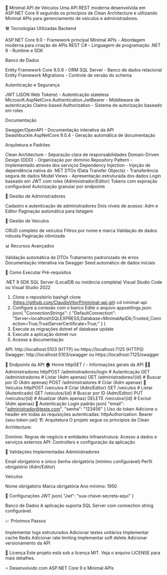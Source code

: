 🚗 Minimal API de Veículos
Uma API REST moderna desenvolvida em ASP.NET Core 9 seguindo os princípios de Clean Architecture e utilizando Minimal APIs para gerenciamento de veículos e administradores.

🛠️ Tecnologias Utilizadas
Backend

ASP.NET Core 9.0 - Framework principal
Minimal APIs - Abordagem moderna para criação de APIs REST
C# - Linguagem de programação
.NET 9 - Runtime e SDK

Banco de Dados

Entity Framework Core 9.0.8 - ORM
SQL Server - Banco de dados relacional
Entity Framework Migrations - Controle de versão do schema

Autenticação e Segurança

JWT (JSON Web Tokens) - Autenticação stateless
Microsoft.AspNetCore.Authentication.JwtBearer - Middleware de autenticação
Claims-based Authorization - Sistema de autorização baseado em roles

Documentação

Swagger/OpenAPI - Documentação interativa da API
Swashbuckle.AspNetCore 9.0.4 - Geração automática de documentação

Arquitetura e Padrões

Clean Architecture - Separação clara de responsabilidades
Domain-Driven Design (DDD) - Organização por domínio
Repository Pattern - Implementado através dos serviços
Dependency Injection - Injeção de dependência nativa do .NET
DTOs (Data Transfer Objects) - Transferência segura de dados
Model Views - Apresentação estruturada dos dados
Login baseado em JWT com roles (Administrador/Editor)
Tokens com expiração configurável
Autorização granular por endpoints

👤 Gestão de Administradores

Cadastro e autenticação de administradores
Dois níveis de acesso: Adm e Editor
Paginação automática para listagem

🚙 Gestão de Veículos

CRUD completo de veículos
Filtros por nome e marca
Validação de dados robusta
Paginação otimizada

📊 Recursos Avançados

Validação automática de DTOs
Tratamento padronizado de erros
Documentação interativa via Swagger
Seed automático de dados iniciais

🚀 Como Executar
Pré-requisitos

.NET 9 SDK
SQL Server (LocalDB ou instância completa)
Visual Studio Code ou Visual Studio 2022

1. Clone o repositório
bashgit clone (https://github.com/ClaudioVitorP/minimal-api.git)
cd minimal-api
2. Configure a conexão com o banco
Edite o arquivo appsettings.json:
json{
  "ConnectionStrings": {
    "DefaultConnection": "Server=localhost\\SQLEXPRESS;Database=MinimalApiDb;Trusted_Connection=True;TrustServerCertificate=True;"
  }
}
3. Execute as migrações
dotnet ef database update
4. Execute a aplicação
dotnet run
5. Acesse a documentação

API: http://localhost:5103 (HTTP) ou https://localhost:7125 (HTTPS)
Swagger: http://localhost:5103/swagger ou https://localhost:7125/swagger

🔑 Endpoints da API
🏠 Home
httpGET / - Informações gerais da API
👨‍💼 Administradores
httpPOST /administradores/login     # Autenticação
GET  /administradores           # Listar (Adm apenas)
GET  /administradores/{id}      # Buscar por ID (Adm apenas)
POST /administradores           # Criar (Adm apenas)
🚗 Veículos
httpPOST   /veiculos               # Criar (Adm/Editor)
GET    /veiculos               # Listar (Autenticado)
GET    /veiculos/{id}          # Buscar por ID (Adm/Editor)
PUT    /veiculos/{id}          # Atualizar (Adm apenas)
DELETE /veiculos/{id}          # Excluir (Adm apenas)
🔐 Autenticação
Login padrão
json{
  "email": "administrador@teste.com",
  "senha": "123456"
}
Uso do token
Adicione o header em todas as requisições autenticadas:
httpAuthorization: Bearer {seu-token-jwt}
🏗️ Arquitetura
O projeto segue os princípios da Clean Architecture:

Domínio: Regras de negócio e entidades
Infraestrutura: Acesso a dados e serviços externos
API: Controllers e configuração da aplicação

📝 Validações Implementadas
Administradores

Email obrigatório e único
Senha obrigatória (mínimo configurável)
Perfil obrigatório (Adm/Editor)

Veículos

Nome obrigatório
Marca obrigatória
Ano mínimo: 1950

🔧 Configurações
JWT
json{
  "Jwt": "sua-chave-secreta-aqui"
}

Banco de Dados
A aplicação suporta SQL Server com connection string configurável.

📈 Próximos Passos

 Implementar logs estruturados
 Adicionar testes unitários
 Implementar cache Redis
 Adicionar rate limiting
 Implementar soft delete
 Adicionar versionamento da API

📄 Licença
Este projeto está sob a licença MIT. Veja o arquivo LICENSE para mais detalhes.

⭐ Desenvolvido com ASP.NET Core 9 e Minimal APIs